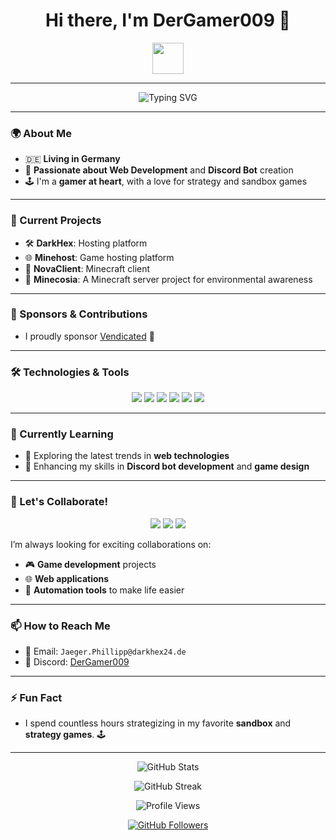 <h1 align="center">Hi there, I'm DerGamer009 👋</h1>

<p align="center">
  <img src="https://media.giphy.com/media/hvRJCLFzcasrR4ia7z/giphy.gif" width="50px" height="50px"/>
</p>

---

<p align="center">
  <img src="https://readme-typing-svg.demolab.com?font=Fira+Code&weight=500&size=26&duration=4000&pause=500&color=blue&background=FFFFFF00&center=true&vCenter=true&multiline=true&repeat=true&width=600&height=50&lines=Web+Developer+%26+Discord+Bot+Creator;Gamer+%26+Game+Development+Enthusiast;Collaborating+on+Exciting+Projects!" alt="Typing SVG">
</p>

---

### 🌍 About Me
- 🇩🇪 **Living in Germany**
- 🎨 **Passionate about Web Development** and **Discord Bot** creation
- 🕹 I'm a **gamer at heart**, with a love for strategy and sandbox games

---

### 🚀 Current Projects
- 🛠 **DarkHex**: Hosting platform
- 🌐 **Minehost**: Game hosting platform
- 🚀 **NovaClient**: Minecraft client
- 🌿 **Minecosia**: A Minecraft server project for environmental awareness

---

### 💎 Sponsors & Contributions
- I proudly sponsor [Vendicated](https://github.com/Vendicated) 🌟

---

### 🛠 Technologies & Tools
<p align="center">
  <img src="https://img.shields.io/badge/Code-JavaScript-informational?style=flat&logo=javascript&color=F7DF1E">
  <img src="https://img.shields.io/badge/Code-HTML5-informational?style=flat&logo=html5&color=E34F26">
  <img src="https://img.shields.io/badge/Code-CSS3-informational?style=flat&logo=css3&color=1572B6">
  <img src="https://img.shields.io/badge/Code-Node.js-informational?style=flat&logo=node.js&color=339933">
  <img src="https://img.shields.io/badge/Tools-Discord.js-informational?style=flat&logo=discord&color=7289DA">
  <img src="https://img.shields.io/badge/Tools-Visual_Studio_Code-informational?style=flat&logo=visual-studio-code&color=007ACC">
</p>

---

### 🧠 Currently Learning
- 🌱 Exploring the latest trends in **web technologies**
- 🤖 Enhancing my skills in **Discord bot development** and **game design**

---

### 👯 Let's Collaborate!
<p align="center">
  <img src="https://img.shields.io/badge/Game%20Development-%F0%9F%8E%AE-brightgreen">
  <img src="https://img.shields.io/badge/Web%20Applications-%F0%9F%9A%80-blue">
  <img src="https://img.shields.io/badge/Automation%20Tools-%F0%9F%A7%91%E2%80%8D%F0%9F%92%BB-orange">
</p>

I’m always looking for exciting collaborations on:
- 🎮 **Game development** projects
- 🌐 **Web applications**
- 🤖 **Automation tools** to make life easier

---

### 📫 How to Reach Me
- 📧 Email: `Jaeger.Phillipp@darkhex24.de`
- 💬 Discord: [DerGamer009]()

---

### ⚡ Fun Fact
- I spend countless hours strategizing in my favorite **sandbox** and **strategy games**. 🕹

---

<p align="center">
  <img src="https://github-readme-stats.vercel.app/api?username=DerGamer009&show_icons=true&theme=radical&count_private=true" alt="GitHub Stats" />
</p>

<p align="center">
  <img src="https://github-readme-streak-stats.herokuapp.com/?user=DerGamer009&theme=dark" alt="GitHub Streak" />
</p>

<p align="center">
  <img src="https://komarev.com/ghpvc/?username=DerGamer009&style=flat-square&color=blue" alt="Profile Views" />
</p>

<p align="center">
  <a href="https://github.com/DerGamer009">
    <img src="https://img.shields.io/github/followers/DerGamer009?label=Follow&style=social" alt="GitHub Followers" />
  </a>
</p>
